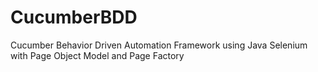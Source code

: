 # CucumberBDD
Cucumber Behavior Driven Automation Framework using Java Selenium with Page Object Model and Page Factory
